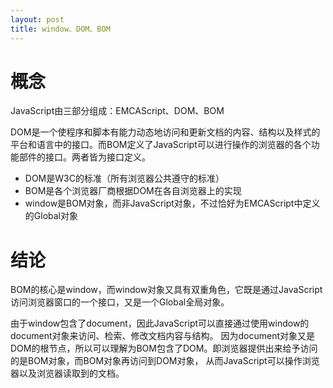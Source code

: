 ```yaml
---
layout: post
title: window、DOM、BOM
---
```


# 概念

JavaScript由三部分组成：EMCAScript、DOM、BOM

DOM是一个使程序和脚本有能力动态地访问和更新文档的内容、结构以及样式的平台和语言中的接口。而BOM定义了JavaScript可以进行操作的浏览器的各个功能部件的接口。两者皆为接口定义。

* DOM是W3C的标准（所有浏览器公共遵守的标准）
* BOM是各个浏览器厂商根据DOM在各自浏览器上的实现
* window是BOM对象，而非JavaScript对象，不过恰好为EMCAScript中定义的Global对象

# 结论

BOM的核心是window，而window对象又具有双重角色，它既是通过JavaScript访问浏览器窗口的一个接口，又是一个Global全局对象。

由于window包含了document，因此JavaScript可以直接通过使用window的document对象来访问、检索、修改文档内容与结构。
因为document对象又是DOM的根节点，所以可以理解为BOM包含了DOM。即浏览器提供出来给予访问的是BOM对象，而BOM对象再访问到DOM对象，
从而JavaScript可以操作浏览器以及浏览器读取到的文档。